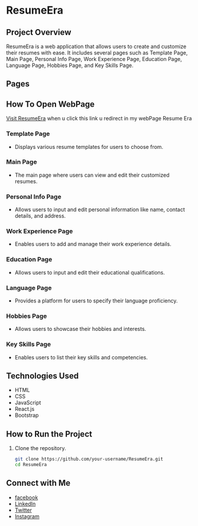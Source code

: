 # ResumeEra

## Project Overview
ResumeEra is a web application that allows users to create and customize their resumes with ease. It includes several pages such as Template Page, Main Page, Personal Info Page, Work Experience Page, Education Page, Language Page, Hobbies Page, and Key Skills Page.

## Pages

## How To Open WebPage
[Visit ResumeEra](https://resumeera.xyz)
when u click this link u redirect in my webPage Resume Era

### Template Page
- Displays various resume templates for users to choose from.

### Main Page
- The main page where users can view and edit their customized resumes.

### Personal Info Page
- Allows users to input and edit personal information like name, contact details, and address.

### Work Experience Page
- Enables users to add and manage their work experience details.

### Education Page
- Allows users to input and edit their educational qualifications.

### Language Page
- Provides a platform for users to specify their language proficiency.

### Hobbies Page
- Allows users to showcase their hobbies and interests.

### Key Skills Page
- Enables users to list their key skills and competencies.

## Technologies Used
- HTML
- CSS
- JavaScript
- React.js
- Bootstrap

## How to Run the Project
1. Clone the repository.
   ```bash
   git clone https://github.com/your-username/ResumeEra.git
   cd ResumeEra
## Connect with Me
- [facebook](https://www.facebook.com/shahrukh.mirza.123276)
- [LinkedIn](https://www.linkedin.com/in/shahrukh-mirza-3027438a/)
- [Twitter](https://twitter.com/shahrukhmirza88)
- [Instagram](https://www.instagram.com/your-username)
